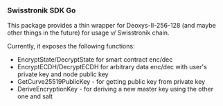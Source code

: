 ### Swisstronik SDK Go


This package provides a thin wrapper for Deoxys-II-256-128 (and maybe other things in the future) for usage v/ Swisstronik chain.

Currently, it exposes the following functions:

* EncryptState/DecryptState for smart contract enc/dec
* EncryptECDH/DecryptECDH for arbitrary data enc/dec with user's private key and node public key
* GetCurve25519PublicKey - for getting public key from private key
* DeriveEncryptionKey - for deriving a new master key using the other one and salt